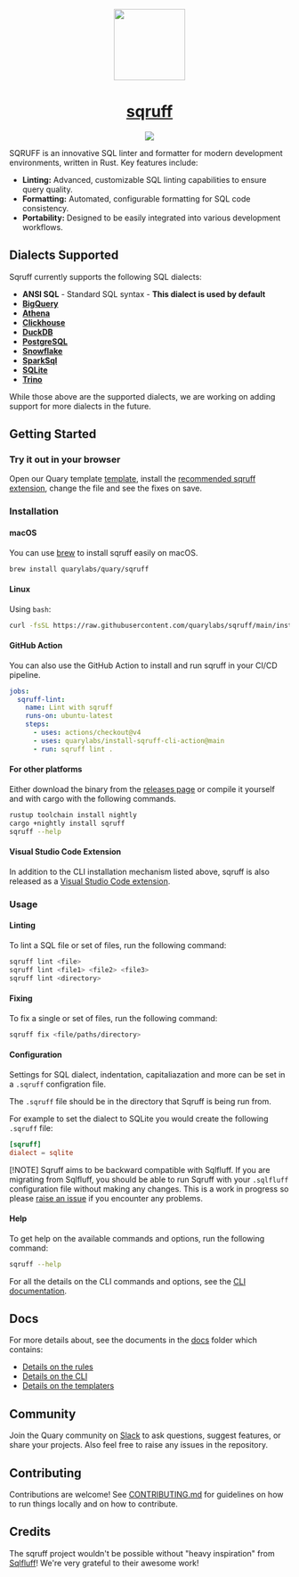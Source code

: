 <p align="center">
  <a href="https://quary.dev">
    <picture>
      <source media="(prefers-color-scheme: dark)" srcset="https://utfs.io/f/30765a8e-3dd9-4dc3-b905-11de822e71e4-yajpew.png">
      <img src="https://utfs.io/f/30765a8e-3dd9-4dc3-b905-11de822e71e4-yajpew.png" height="128">
    </picture>
    <h1 align="center">sqruff</h1>
  </a>
</p>

<p align="center">
  <a aria-label="Quary logo" href="https://quary.dev/">
    <img src="https://img.shields.io/badge/MADE%20BY%20Quary-000000.svg?style=for-the-badge&logo=Quary&labelColor=000">
  </a>
</p>

SQRUFF is an innovative SQL linter and formatter for modern development environments, written in Rust. Key features include:

- **Linting:** Advanced, customizable SQL linting capabilities to ensure query quality.
- **Formatting:** Automated, configurable formatting for SQL code consistency.
- **Portability:** Designed to be easily integrated into various development workflows.

## Dialects Supported 

Sqruff currently supports the following SQL dialects:

- **ANSI SQL** - Standard SQL syntax - **This dialect is used by default**
- [**BigQuery**](https://cloud.google.com/bigquery/docs/reference/standard-sql/query-syntax)
- [**Athena**](https://docs.aws.amazon.com/athena/latest/ug/ddl-sql-reference.html)
- [**Clickhouse**](https://clickhouse.com/docs/en/sql-reference/)
- [**DuckDB**](https://duckdb.org/docs/sql/introduction)
- [**PostgreSQL**](https://www.postgresql.org/docs/current/sql.html)
- [**Snowflake**](https://docs.snowflake.com/en/sql-reference.html)
- [**SparkSql**](https://spark.apache.org/sql/)
- [**SQLite**](https://www.sqlite.org/lang.html)
- [**Trino**](https://trino.io/docs/current/sql.html)

While those above are the supported dialects, we are working on adding support for more dialects in the future.

## Getting Started

### Try it out in your browser

Open our Quary template [template](https://github.dev/quarylabs/template/blob/main/models/shifts_summary.sql), install the [recommended sqruff extension](https://marketplace.visualstudio.com/items?itemName=Quary.sqruff), change the file and see the fixes on save.

### Installation

#### macOS

You can use [brew](https://brew.sh/) to install sqruff easily on macOS. 

```bash
brew install quarylabs/quary/sqruff
```

#### Linux

Using `bash`:

```bash
curl -fsSL https://raw.githubusercontent.com/quarylabs/sqruff/main/install.sh | bash
```

#### GitHub Action

You can also use the GitHub Action to install and run sqruff in your CI/CD pipeline.

```yaml
jobs:
  sqruff-lint:
    name: Lint with sqruff
    runs-on: ubuntu-latest
    steps:
      - uses: actions/checkout@v4
      - uses: quarylabs/install-sqruff-cli-action@main
      - run: sqruff lint .
```

#### For other platforms

Either download the binary from the [releases page](https://github.com/quarylabs/sqruff/releases) or compile it yourself and with cargo with the following commands.

```bash
rustup toolchain install nightly
cargo +nightly install sqruff
sqruff --help
```

#### Visual Studio Code Extension

In addition to the CLI installation mechanism listed above, sqruff is also released as a [Visual Studio Code extension](https://marketplace.visualstudio.com/items?itemName=Quary.sqruff).

### Usage

#### Linting

To lint a SQL file or set of files, run the following command:

```bash
sqruff lint <file>
sqruff lint <file1> <file2> <file3>
sqruff lint <directory>
```

#### Fixing

To fix a single or set of files, run the following command:

```bash
sqruff fix <file/paths/directory>
```

#### Configuration

Settings for SQL dialect, indentation, capitaliazation and more can be set in a `.sqruff` configration file.

The `.sqruff` file should be in the directory that Sqruff is being run from.

For example to set the dialect to SQLite you would create the following `.sqruff` file:

```toml
[sqruff]
dialect = sqlite
```

[!NOTE]
Sqruff aims to be backward compatible with Sqlfluff. If you are migrating from Sqlfluff, 
you should be able to run Sqruff with your `.sqlfluff` configuration file without making any changes. 
This is a work in progress so please [raise an issue](https://github.com/quarylabs/sqruff/issues) if you encounter any problems.

#### Help

To get help on the available commands and options, run the following command:

```bash
sqruff --help
```

For all the details on the CLI commands and options, see the [CLI documentation](./docs/cli.md).

## Docs

For more details about, see the documents in the [docs](./docs/) folder which contains: 

- [Details on the rules](./docs/rules.md)
- [Details on the CLI](./docs/cli.md)
- [Details on the templaters](./docs/templaters.md)

## Community

Join the Quary community on [Slack](https://join.slack.com/t/quarylabs/shared_invite/zt-2dlbfnztw-dMLXJVL38NcbhqRuM5gUcw) to ask questions, suggest features, or share your projects. Also feel free to raise any issues in the repository.

## Contributing 

Contributions are welcome! See [CONTRIBUTING.md](./CONTRIBUTING.md) for guidelines on how to run things locally and on how to contribute.

## Credits

The sqruff project wouldn't be possible without "heavy inspiration" from [Sqlfluff](https://sqlfluff.com/)! We're very grateful to their awesome work!
